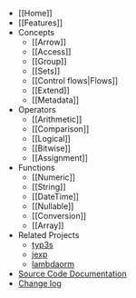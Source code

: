 * [[Home]]
* [[Features]]
* Concepts
  * [[Arrow]]
  * [[Access]]
  * [[Group]]
  * [[Sets]]
  * [[Control flows|Flows]]
  * [[Extend]]
  * [[Metadata]]
* Operators
  * [[Arithmetic]]
  * [[Comparison]]
  * [[Logical]]
  * [[Bitwise]]
  * [[Assignment]]
* Functions
  * [[Numeric]]
  * [[String]]
  * [[DateTime]]
  * [[Nullable]]
  * [[Conversion]]
  * [[Array]]
* Related Projects
  * [typ3s](https://www.npmjs.com/package/typ3s)
  * [jexp](https://www.npmjs.com/package/jexp)
  * [lambdaorm](https://www.npmjs.com/package/lambdaorm)
* [Source Code Documentation](https://github.com/FlavioLionelRita/3xpr/tree/main/doc/source/README.md)
* [Change log](https://github.com/FlavioLionelRita/3xpr/tree/main/CHANGELOG.md)